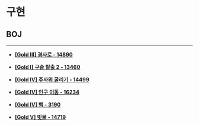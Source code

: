 # 구현

## BOJ

<hr>

- __[[Gold III] 경사로 - 14890](./14890. 경사로/)__

- __[[Gold I] 구슬 탈출 2 - 13460](./13460. 구슬 탈출 2/)__

- __[[Gold IV] 주사위 굴리기 - 14499](./14499. 주사위 굴리기/)__

- __[[Gold IV] 인구 이동 - 16234](./16234. 인구 이동/)__

- __[[Gold IV] 뱀 - 3190](./3190. 뱀/)__

- __[[Gold V] 빗물 - 14719](./14719. 빗물)__
